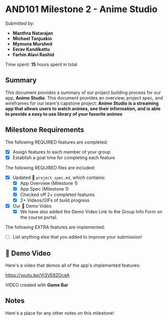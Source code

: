 # AND101 Milestone 2 - **Anime Studio**

Submitted by:
- **Manthra Natarajan**
- **Michael Tanjuakio**
- **Mymuna Murshed**
- **Eerav Kandikattu**
- **Farhin Alavi Rashid**

Time spent: **15** hours spent in total

## Summary

This document provides a summary of our project building process for our app, **Anime Studio**. This document provides an overview, project spec, and wireframes for our team's capstone project: **Anime Studio is a streaming app that allows users to watch animes, see their information, and is able to provide a easy to use library of your favorite animes**

## Milestone Requirements

The following REQUIRED features are completed:

- [X] Assign features to each member of your group
- [X] Establish a goal time for completing each feature

The following REQUIRED files are included:

- [X] Updated 📄 `project_spec.md`, which contains:
  - [X] App Overview (Milestone 1)
  - [X] App Spec (Milestone 1)
  - [X] Checked off 2+ completed features
  - [X] 2+ Videos/GIFs of build progress

- [x] Our 🎥 Demo Video
  - [x] We have also added the Demo Video Link to the Group Info Form on the course portal.

The following EXTRA features are implemented:

- [ ] List anything else that you added to improve your submission!

## 🎥 Demo Video

Here's a video that demos all of the app's implemented features:

https://youtu.be/Vl3VE8ZOceA

VIDEO created with **Game Bar**

## Notes

Here's a place for any other notes on this milestone!
